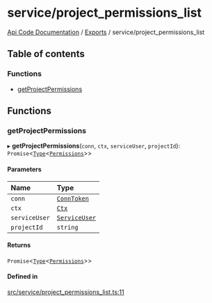# service/project\_permissions\_list
 
[Api Code Documentation](../README.md) / [Exports](../modules.md) / service/project\_permissions\_list

## Table of contents

### Functions

- [getProjectPermissions](service_project_permissions_list.md#getprojectpermissions)

## Functions

### getProjectPermissions

▸ **getProjectPermissions**(`conn`, `ctx`, `serviceUser`, `projectId`): `Promise`\<[`Type`](result.md#type)\<[`Permissions`](service_domain_permissions.md#permissions)\>\>

#### Parameters

| Name | Type |
| :------ | :------ |
| `conn` | [`ConnToken`](service_conn.md#conntoken) |
| `ctx` | [`Ctx`](../interfaces/lib_ctx.Ctx.md) |
| `serviceUser` | [`ServiceUser`](../interfaces/service_domain_organization_service_user.ServiceUser.md) |
| `projectId` | `string` |

#### Returns

`Promise`\<[`Type`](result.md#type)\<[`Permissions`](service_domain_permissions.md#permissions)\>\>

#### Defined in

[src/service/project_permissions_list.ts:11](https://github.com/openkfw/TruBudget/blob/3b9e793/api/src/service/project_permissions_list.ts#L11)
